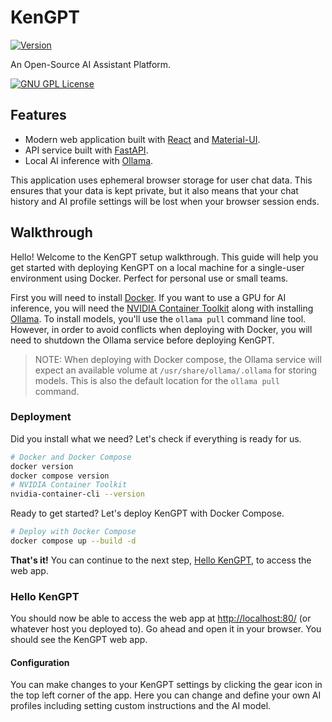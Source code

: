# KenGPT

[![Version](https://img.shields.io/badge/Main_Release-0.2.1-lightgrey.svg?logo=github&style=flat-square)](https://github.com/knnethgrace/KenGPT/releases)

An Open-Source AI Assistant Platform.

[![GNU GPL License](https://img.shields.io/badge/GNU_General_Purpose_License_v3-maroon.svg?logo=gnu&style=for-the-badge)](https://www.gnu.org/licenses/gpl-3.0.en.html)

## Features

- Modern web application built with [React](https://reactjs.org/) and [Material-UI](https://material-ui.com/).
- API service built with [FastAPI](https://fastapi.tiangolo.com/).
- Local AI inference with [Ollama](https://ollama.com/).

This application uses ephemeral browser storage for user chat data. This ensures that your data is kept private, but it also means that your chat history and AI profile settings will be lost when your browser session ends.

## Walkthrough

Hello! Welcome to the KenGPT setup walkthrough. This guide will help you get started with deploying KenGPT on a local machine for a single-user environment using Docker. Perfect for personal use or small teams.

First you will need to install [Docker](https://www.docker.com/). If you want to use a GPU for AI inference, you will need the [NVIDIA Container Toolkit](https://https://docs.nvidia.com/datacenter/cloud-native/container-toolkit/latest/install-guide.html) along with installing [Ollama](https://ollama.com/). To install models, you'll use the `ollama pull` command line tool. However, in order to avoid conflicts when deploying with Docker, you will need to shutdown the Ollama service before deploying KenGPT.

> NOTE: When deploying with Docker compose, the Ollama service will expect an available volume at `/usr/share/ollama/.ollama` for storing models. This is also the default location for the `ollama pull` command.

### Deployment

Did you install what we need? Let's check if everything is ready for us.
  
```bash
# Docker and Docker Compose
docker version
docker compose version
# NVIDIA Container Toolkit
nvidia-container-cli --version
```

Ready to get started? Let's deploy KenGPT with Docker Compose.

```bash
# Deploy with Docker Compose
docker compose up --build -d
```

**That's it!** You can continue to the next step, [Hello KenGPT](#hello-kengpt), to access the web app.

### Hello KenGPT

You should now be able to access the web app at <http://localhost:80/> (or whatever host you deployed to). Go ahead and open it in your browser. You should see the KenGPT web app.

#### Configuration

You can make changes to your KenGPT settings by clicking the gear icon in the top left corner of the app. Here you can change and define your own AI profiles including setting custom instructions and the AI model.